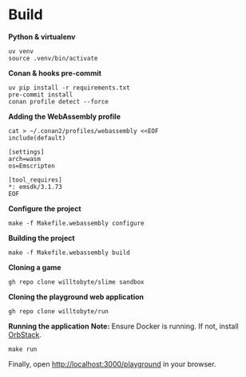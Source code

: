 # Build

**Python & virtualenv**

```shell
uv venv
source .venv/bin/activate
```

**Conan & hooks pre-commit**

```shell
uv pip install -r requirements.txt
pre-commit install
conan profile detect --force
```

**Adding the WebAssembly profile**

```shell
cat > ~/.conan2/profiles/webassembly <<EOF
include(default)

[settings]
arch=wasm
os=Emscripten

[tool_requires]
*: emsdk/3.1.73
EOF
```

**Configure the project**

```shell
make -f Makefile.webassembly configure
```

**Building the project**

```shell
make -f Makefile.webassembly build
```

**Cloning a game**

```shell
gh repo clone willtobyte/slime sandbox
```

**Cloning the playground web application**

```shell
gh repo clone willtobyte/run
```

**Running the application**
**Note:** Ensure Docker is running. If not, install [OrbStack](https://orbstack.dev/).

```shell
make run
```

Finally, open [http://localhost:3000/playground](http://localhost:3000/playground) in your browser.
